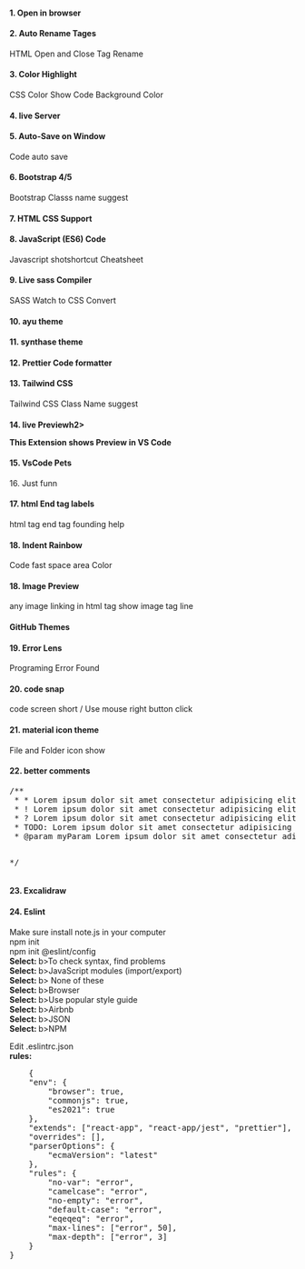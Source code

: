 <h4>1. Open in browser</h4>

<h4>2. Auto Rename Tages </h4>
<p>HTML Open and Close Tag Rename</p>

<h4>3. Color Highlight </h4>
<p>CSS Color Show Code Background Color </p>

<h4>4. live Server </h4>

<h4>5. Auto-Save on Window</h4>
<p>Code auto save </p>

<h4>6. Bootstrap 4/5</h4>
<p>Bootstrap Classs name suggest</p>

<h4>7. HTML CSS Support</h4>
<p></p>

<h4>8. JavaScript (ES6) Code</h4>
<p>Javascript shotshortcut Cheatsheet</p>

<h4>9. Live sass Compiler</h4>
<p>SASS Watch to CSS Convert</p>

<h4>10. ayu theme</h4>

<h4>11. synthase theme</h4>

<h4>12. Prettier Code formatter</h4>

<h4>13. Tailwind CSS</h4>
<p>Tailwind CSS Class Name suggest</p>

<h4>14. live Previewh2>
<p>This Extension shows Preview in VS Code</p>

<h4>15. VsCode Pets</h4>
<p>16. Just funn</p>

<h4>17. html End tag labels</h4>
<p>html tag end tag founding help</p>

<h4>18. Indent Rainbow</h4>
<p>Code fast space area Color</p>

<h4>18. Image Preview </h4>
<p>any image linking in html tag show image tag line</p>

<h4>GitHub Themes</h4>

<h4>19. Error Lens</h4>
<p>Programing Error Found</p>

<h4>20. code snap</h4>
<p>code screen short / Use mouse right button click</p>

<h4>21. material icon theme</h4>
<p>File and Folder icon show</p>

<h4>22. better comments</h4>
<pre>
/**
 * * Lorem ipsum dolor sit amet consectetur adipisicing elit.
 * ! Lorem ipsum dolor sit amet consectetur adipisicing elit.
 * ? Lorem ipsum dolor sit amet consectetur adipisicing elit.
 * TODO: Lorem ipsum dolor sit amet consectetur adipisicing elit.
 * @param myParam Lorem ipsum dolor sit amet consectetur adipisicing elit.

*/
</pre>

<h4>23. Excalidraw</h4>

<h4>24. Eslint</h4>
<p>Make sure install note.js in your computer<br>npm init<br>npm init @eslint/config <br> <b>Select: </b>b>To check syntax, find problems <br><b>Select: </b>b>JavaScript modules (import/export)<br><b>Select: </b>b> None of these<br> <b>Select: </b>b>Browser<br> <b>Select: </b>b>Use popular style guide<br><b>Select: </b>b>Airbnb<br><b>Select: </b>b>JSON<br><b>Select: </b>b>NPM</p>
<p>Edit .eslintrc.json<br><b>rules: </b><pre>
    {
    "env": {
        "browser": true,
        "commonjs": true,
        "es2021": true
    },
    "extends": ["react-app", "react-app/jest", "prettier"],
    "overrides": [],
    "parserOptions": {
        "ecmaVersion": "latest"
    },
    "rules": {
        "no-var": "error",
        "camelcase": "error",
        "no-empty": "error",
        "default-case": "error",
        "eqeqeq": "error",
        "max-lines": ["error", 50],
        "max-depth": ["error", 3]
    }
}
</pre></p>

<h2></h2>
<p></p>

<h2></h2>
<p></p>

<h2></h2>
<p></p>

<h2></h2>
<p></p>

<h2></h2>
<p></p>

<h2></h2>
<p></p>

<h2></h2>
<p></p>

<h2></h2>
<p></p>

<h2></h2>
<p></p>

<h2></h2>
<p></p>

<h2></h2>
<p></p>

<h2></h2>
<p></p>

<h2></h2>
<p></p>

<h2></h2>
<p></p>

<h2></h2>
<p></p>

<h2></h2>
<p></p>

<h2></h2>
<p></p>

<h2></h2>
<p></p>

<h2></h2>
<p></p>

<h2></h2>
<p></p>

<h2></h2>
<p></p>

<h2></h2>
<p></p>


